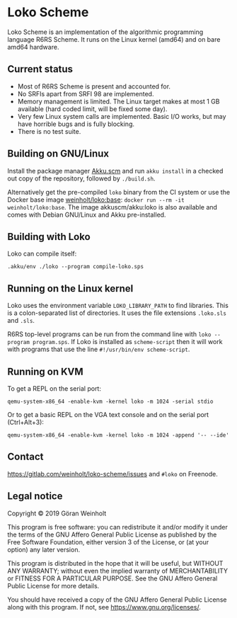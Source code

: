 # Loko Scheme

Loko Scheme is an implementation of the algorithmic programming
language R6RS Scheme. It runs on the Linux kernel (amd64) and on bare
amd64 hardware.

## Current status

* Most of R6RS Scheme is present and accounted for.
* No SRFIs apart from SRFI 98 are implemented.
* Memory management is limited. The Linux target makes at most 1 GB
  available (hard coded limit, will be fixed some day).
* Very few Linux system calls are implemented. Basic I/O works, but
  may have horrible bugs and is fully blocking.
* There is no test suite.

## Building on GNU/Linux

Install the package manager [Akku.scm](https://akkuscm.org) and run
`akku install` in a checked out copy of the repository, followed by
`./build.sh`.

Alternatively get the pre-compiled `loko` binary from the CI system or
use the Docker base image [weinholt/loko:base][docker]: `docker run
--rm -it weinholt/loko:base`. The image akkuscm/akku:loko is also
available and comes with Debian GNU/Linux and Akku pre-installed.

 [docker]: https://cloud.docker.com/u/weinholt/repository/docker/weinholt/loko

## Building with Loko

Loko can compile itself:

```
.akku/env ./loko --program compile-loko.sps
```

## Running on the Linux kernel

Loko uses the environment variable `LOKO_LIBRARY_PATH` to find
libraries. This is a colon-separated list of directories. It uses the
file extensions `.loko.sls` and `.sls`.

R6RS top-level programs can be run from the command line with `loko
--program program.sps`. If Loko is installed as `scheme-script` then
it will work with programs that use the line `#!/usr/bin/env
scheme-script`.

## Running on KVM

To get a REPL on the serial port:

```
qemu-system-x86_64 -enable-kvm -kernel loko -m 1024 -serial stdio
```

Or to get a basic REPL on the VGA text console and on the serial port
(Ctrl+Alt+3):

```
qemu-system-x86_64 -enable-kvm -kernel loko -m 1024 -append '-- --ide'
```

## Contact

https://gitlab.com/weinholt/loko-scheme/issues and `#loko` on Freenode.

## Legal notice

Copyright © 2019 Göran Weinholt

This program is free software: you can redistribute it and/or modify
it under the terms of the GNU Affero General Public License as published by
the Free Software Foundation, either version 3 of the License, or
(at your option) any later version.

This program is distributed in the hope that it will be useful,
but WITHOUT ANY WARRANTY; without even the implied warranty of
MERCHANTABILITY or FITNESS FOR A PARTICULAR PURPOSE.  See the
GNU Affero General Public License for more details.

You should have received a copy of the GNU Affero General Public License
along with this program.  If not, see <https://www.gnu.org/licenses/>.

